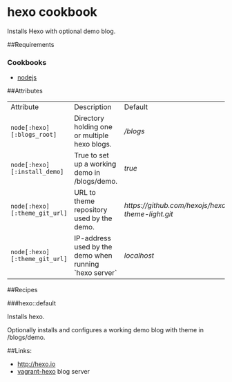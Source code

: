 # hexo cookbook

Installs Hexo with optional demo blog.

##Requirements

### Cookbooks

- [nodejs ](https://github.com/redguide/nodejs)

##Attributes

<table>
  <tr>
    <td>Attribute</td>
    <td>Description</td>
    <td>Default</td>
  </tr>
  <tr>
    <td><code>node[:hexo][:blogs_root]</code></td>
    <td>Directory holding one or multiple hexo blogs.</td>
    <td><em>/blogs</em></td>
  </tr>
  <tr>
    <td><code>node[:hexo][:install_demo]</code></td>
    <td>True to set up a working demo in /blogs/demo.</td>
    <td><em>true</em></td>
  </tr>  
  <tr>
    <td><code>node[:hexo][:theme_git_url]</code></td>
    <td>URL to theme repository used by the demo.</td>
    <td><em>https://github.com/hexojs/hexo-theme-light.git</em></td>
  </tr> 
  <tr>
    <td><code>node[:hexo][:theme_git_url]</code></td>
    <td>IP-address used by the demo when running `hexo server`</td>
    <td><em>localhost</em></td>
  </tr>
</table>

##Recipes

###hexo::default

Installs hexo.

Optionally installs and configures a working demo blog with theme in /blogs/demo.

##Links:

- http://hexo.io
- [vagrant-hexo](https://github.com/alt3/vagrant-hexo) blog server